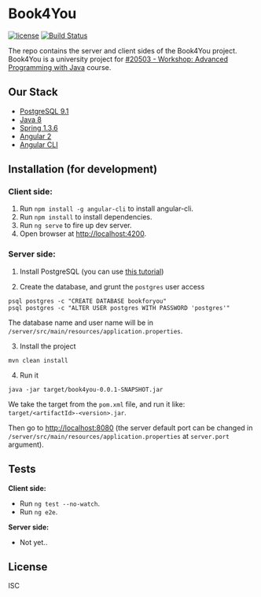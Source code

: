 # Book4You

[![license](https://img.shields.io/badge/license-ISC-blue.svg)](https://github.com/nirgn975/Book4You/blob/master/LICENSE) [![Build Status](https://travis-ci.org/nirgn975/Book4You.svg?branch=master)](https://travis-ci.org/nirgn975/Book4You)

The repo contains the server and client sides of the Book4You project.
Book4You is a university project for [#20503 - Workshop: Advanced Programming with Java](http://www-e.openu.ac.il/courses/20503.htm) course.


## Our Stack
* [PostgreSQL 9.1](http://www.postgresql.org/)
* [Java 8](https://www.oracle.com/java/)
* [Spring 1.3.6](https://spring.io/)
* [Angular 2](https://angular.io/)
* [Angular CLI](https://github.com/angular/angular-cli)


## Installation (for development)

### **Client side:**

1. Run `npm install -g angular-cli` to install angular-cli.
2. Run `npm install` to install dependencies.
3. Run `ng serve` to fire up dev server.
4. Open browser at [http://localhost:4200](http://localhost:4200).

### **Server side:**

1. Install PostgreSQL (you can use [this tutorial](https://www.codefellows.org/blog/three-battle-tested-ways-to-install-postgresql))

2. Create the database, and grunt the `postgres` user access
  ```
  psql postgres -c "CREATE DATABASE bookforyou"
  psql postgres -c "ALTER USER postgres WITH PASSWORD 'postgres'"
  ```
  The database name and user name will be in `/server/src/main/resources/application.properties`.

3. Install the project
  ```
  mvn clean install
  ```

4. Run it
  ```
  java -jar target/book4you-0.0.1-SNAPSHOT.jar
  ```
  We take the target from the `pom.xml` file, and run it like: `target/<artifactId>-<version>.jar`.

  Then go to [http://localhost:8080](http://localhost:8080) (the server default port can be changed in `/server/src/main/resources/application.properties` at `server.port` argument).

## Tests

**Client side:**

  * Run `ng test --no-watch`.
  * Run `ng e2e`.

**Server side:**

  * Not yet..


## License

ISC
